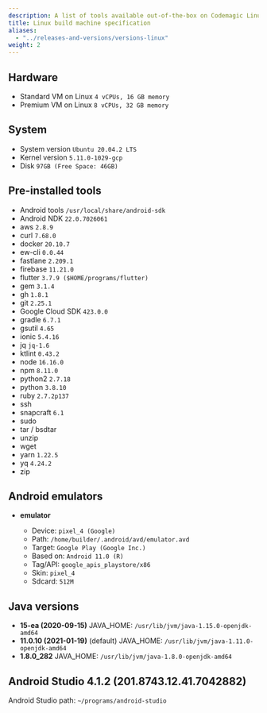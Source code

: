 ```yaml
---
description: A list of tools available out-of-the-box on Codemagic Linux build machines.
title: Linux build machine specification
aliases:
  - "../releases-and-versions/versions-linux"
weight: 2
---
```


## Hardware

- Standard VM on Linux `4 vCPUs, 16 GB memory`
- Premium VM on Linux `8 vCPUs, 32 GB memory`

## System

- System version `Ubuntu 20.04.2 LTS`
- Kernel version `5.11.0-1029-gcp`
- Disk `97GB (Free Space: 46GB)`

## Pre-installed tools

- Android tools `/usr/local/share/android-sdk`
- Android NDK `22.0.7026061`
- aws `2.8.9`
- curl `7.68.0`
- docker `20.10.7`
- ew-cli `0.0.44`
- fastlane `2.209.1`
- firebase `11.21.0`
- flutter `3.7.9 ($HOME/programs/flutter)`
- gem `3.1.4`
- gh `1.8.1`
- git `2.25.1`
- Google Cloud SDK `423.0.0`
- gradle `6.7.1`
- gsutil `4.65`
- ionic `5.4.16`
- jq `jq-1.6`
- ktlint `0.43.2`
- node `16.16.0`
- npm `8.11.0`
- python2 `2.7.18`
- python `3.8.10`
- ruby `2.7.2p137`
- ssh
- snapcraft `6.1`
- sudo
- tar / bsdtar
- unzip
- wget
- yarn `1.22.5`
- yq `4.24.2`
- zip

## Android emulators

- **emulator**

  - Device: `pixel_4 (Google)`
  - Path: `/home/builder/.android/avd/emulator.avd`
  - Target: `Google Play (Google Inc.)`
  - Based on: `Android 11.0 (R)`
  - Tag/API: `google_apis_playstore/x86`
  - Skin: `pixel_4`
  - Sdcard: `512M`

## Java versions

- **15-ea (2020-09-15)** JAVA_HOME: `/usr/lib/jvm/java-1.15.0-openjdk-amd64`
- **11.0.10 (2021-01-19)** (default) JAVA_HOME: `/usr/lib/jvm/java-1.11.0-openjdk-amd64`
- **1.8.0_282** JAVA_HOME: `/usr/lib/jvm/java-1.8.0-openjdk-amd64`

## Android Studio 4.1.2 (201.8743.12.41.7042882)

Android Studio path: `~/programs/android-studio`
